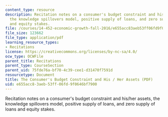 ```yaml
---
content_type: resource
description: Recitation notes on a consumer's budget constraint and his/her assets,
  the knowledge spillovers model, positive supply of loans, and zero supply of loans
  and equity stakes.
file: /courses/14-452-economic-growth-fall-2016/e655acc83aeb53ff06fd9f0646bf7900_MIT14_452F16_rec_consumer.pdf
file_size: 123662
file_type: application/pdf
learning_resource_types:
- Recitations
license: https://creativecommons.org/licenses/by-nc-sa/4.0/
ocw_type: OCWFile
parent_title: Recitations
parent_type: CourseSection
parent_uid: 75fde76a-bf70-4c39-cee1-d31470f7591d
resourcetype: Document
title: The Consumer's Budget Constraint and His / Her Assets (PDF)
uid: e655acc8-3aeb-53ff-06fd-9f0646bf7900
---
```

Recitation notes on a consumer's budget constraint and his/her assets, the knowledge spillovers model, positive supply of loans, and zero supply of loans and equity stakes.